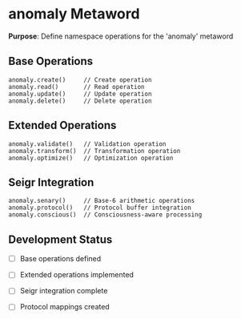 # anomaly Metaword

**Purpose**: Define namespace operations for the 'anomaly' metaword

## Base Operations

```hyphos
anomaly.create()     // Create operation
anomaly.read()       // Read operation  
anomaly.update()     // Update operation
anomaly.delete()     // Delete operation
```

## Extended Operations

```hyphos
anomaly.validate()   // Validation operation
anomaly.transform()  // Transformation operation
anomaly.optimize()   // Optimization operation
```

## Seigr Integration

```hyphos
anomaly.senary()     // Base-6 arithmetic operations
anomaly.protocol()   // Protocol buffer integration
anomaly.conscious()  // Consciousness-aware processing
```

## Development Status

- [ ] Base operations defined
- [ ] Extended operations implemented  
- [ ] Seigr integration complete
- [ ] Protocol mappings created

